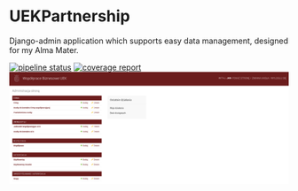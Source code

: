 # UEKPartnership

Django-admin application which supports easy data management, designed for my Alma Mater.

[![pipeline status](https://gitlab.com/jankubierecki/UEKPartnership/badges/master/pipeline.svg)](https://gitlab.com/jankubierecki/UEKPartnership/commits/master)
[![coverage report](https://gitlab.com/jankubierecki/UEKPartnership/badges/master/coverage.svg)](https://gitlab.com/jankubierecki/UEKPartnership/commits/master)
![Screenshot](docs/Screenshot_20180809_173130.png)





